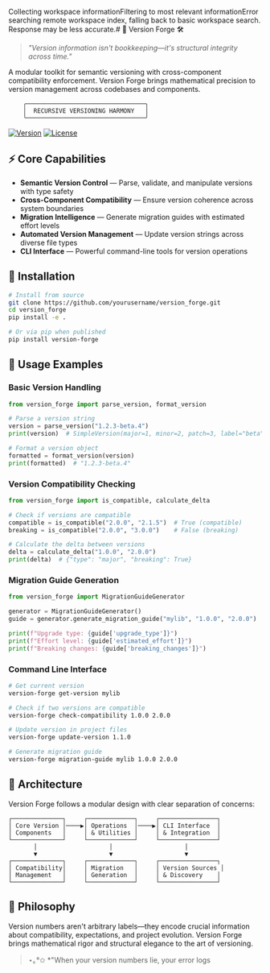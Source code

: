 Collecting workspace informationFiltering to most relevant informationError searching remote workspace index, falling back to basic workspace search. Response may be less accurate.# 🔄 Version Forge 🛠️

> _"Version information isn't bookkeeping—it's structural integrity across time."_

A modular toolkit for semantic versioning with cross-component compatibility enforcement. Version Forge brings mathematical precision to version management across codebases and components.

```ascii
    ╭─────────────────────────────────╮
    │  RECURSIVE VERSIONING HARMONY   │
    ╰─────────────────────────────────╯
```

[![Version](https://img.shields.io/badge/Version-3.14.7-blue)]() [![License](https://img.shields.io/badge/License-MIT-green)]()

## ⚡ Core Capabilities

- **Semantic Version Control** — Parse, validate, and manipulate versions with type safety
- **Cross-Component Compatibility** — Ensure version coherence across system boundaries
- **Migration Intelligence** — Generate migration guides with estimated effort levels
- **Automated Version Management** — Update version strings across diverse file types
- **CLI Interface** — Powerful command-line tools for version operations

## 🔧 Installation

```bash
# Install from source
git clone https://github.com/yourusername/version_forge.git
cd version_forge
pip install -e .

# Or via pip when published
pip install version-forge
```

## 🚀 Usage Examples

### Basic Version Handling

```python
from version_forge import parse_version, format_version

# Parse a version string
version = parse_version("1.2.3-beta.4")
print(version)  # SimpleVersion(major=1, minor=2, patch=3, label="beta", label_num=4)

# Format a version object
formatted = format_version(version)
print(formatted)  # "1.2.3-beta.4"
```

### Version Compatibility Checking

```python
from version_forge import is_compatible, calculate_delta

# Check if versions are compatible
compatible = is_compatible("2.0.0", "2.1.5")  # True (compatible)
breaking = is_compatible("2.0.0", "3.0.0")    # False (breaking)

# Calculate the delta between versions
delta = calculate_delta("1.0.0", "2.0.0")
print(delta)  # {"type": "major", "breaking": True}
```

### Migration Guide Generation

```python
from version_forge import MigrationGuideGenerator

generator = MigrationGuideGenerator()
guide = generator.generate_migration_guide("mylib", "1.0.0", "2.0.0")

print(f"Upgrade type: {guide['upgrade_type']}")
print(f"Effort level: {guide['estimated_effort']}")
print(f"Breaking changes: {guide['breaking_changes']}")
```

### Command Line Interface

```bash
# Get current version
version-forge get-version mylib

# Check if two versions are compatible
version-forge check-compatibility 1.0.0 2.0.0

# Update version in project files
version-forge update-version 1.1.0

# Generate migration guide
version-forge migration-guide mylib 1.0.0 2.0.0
```

## 🧩 Architecture

Version Forge follows a modular design with clear separation of concerns:

```ascii
┌──────────────┐     ┌─────────────┐     ┌────────────────┐
│ Core Version │────▶│ Operations  │────▶│ CLI Interface  │
│ Components   │     │ & Utilities │     │ & Integration  │
└──────────────┘     └─────────────┘     └────────────────┘
       │                    │                    │
       ▼                    ▼                    ▼
┌──────────────┐     ┌─────────────┐     ┌────────────────┐
│ Compatibility│     │ Migration   │     │ Version Sources │
│ Management   │     │ Generation  │     │ & Discovery    │
└──────────────┘     └─────────────┘     └────────────────┘
```

## 🧠 Philosophy

Version numbers aren't arbitrary labels—they encode crucial information about compatibility, expectations, and project evolution. Version Forge brings mathematical rigor and structural elegance to the art of versioning.

> ⋆｡°✩ \*"When your version numbers lie, your error logs
